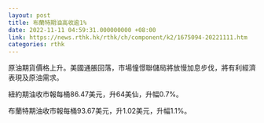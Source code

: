 ```yaml
---
layout: post
title: 布蘭特期油高收逾1%
date: 2022-11-11 04:59:31.000000000 +08:00
link: https://news.rthk.hk/rthk/ch/component/k2/1675094-20221111.htm
categories: rthk
---
```


原油期貨價格上升。美國通脹回落，市場憧憬聯儲局將放慢加息步伐，將有利經濟表現及原油需求。

紐約期油收市報每桶86.47美元，升64美仙，升幅0.7%。

布蘭特期油收市報每桶93.67美元，升1.02美元，升幅1.1%。
